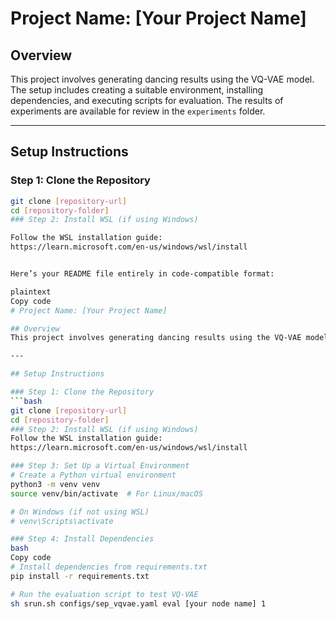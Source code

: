 # Project Name: [Your Project Name]

## Overview
This project involves generating dancing results using the VQ-VAE model. The setup includes creating a suitable environment, installing dependencies, and executing scripts for evaluation. The results of experiments are available for review in the `experiments` folder.

---

## Setup Instructions

### Step 1: Clone the Repository
```bash
git clone [repository-url]
cd [repository-folder]
### Step 2: Install WSL (if using Windows)

Follow the WSL installation guide:
https://learn.microsoft.com/en-us/windows/wsl/install


Here’s your README file entirely in code-compatible format:

plaintext
Copy code
# Project Name: [Your Project Name]

## Overview
This project involves generating dancing results using the VQ-VAE model. The setup includes creating a suitable environment, installing dependencies, and executing scripts for evaluation. The results of experiments are available for review in the `experiments` folder.

---

## Setup Instructions

### Step 1: Clone the Repository
```bash
git clone [repository-url]
cd [repository-folder]
### Step 2: Install WSL (if using Windows)
Follow the WSL installation guide:
https://learn.microsoft.com/en-us/windows/wsl/install

### Step 3: Set Up a Virtual Environment
# Create a Python virtual environment
python3 -m venv venv
source venv/bin/activate  # For Linux/macOS

# On Windows (if not using WSL)
# venv\Scripts\activate

### Step 4: Install Dependencies
bash
Copy code
# Install dependencies from requirements.txt
pip install -r requirements.txt

# Run the evaluation script to test VQ-VAE
sh srun.sh configs/sep_vqvae.yaml eval [your node name] 1
